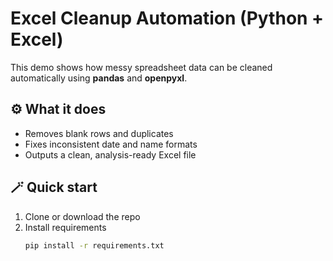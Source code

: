 # Excel Cleanup Automation (Python + Excel)

This demo shows how messy spreadsheet data can be cleaned automatically using **pandas** and **openpyxl**.

## ⚙️ What it does
- Removes blank rows and duplicates  
- Fixes inconsistent date and name formats  
- Outputs a clean, analysis-ready Excel file  

## 🪄 Quick start
1. Clone or download the repo  
2. Install requirements  
   ```bash
   pip install -r requirements.txt
